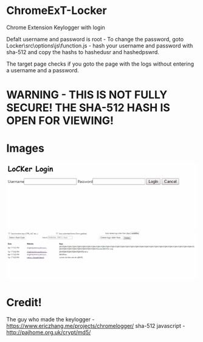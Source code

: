 # ChromeExT-Locker
Chrome Extension Keylogger with login

Defalt username and password is root - To change the password, goto Locker\src\options\js\function.js - hash your username and password with sha-512 and copy the hashs to hashedusr and hashedpswrd.

The target page checks if you goto the page with the logs without entering a username and a password.



# WARNING - THIS IS NOT FULLY SECURE! THE SHA-512 HASH IS OPEN FOR VIEWING! 

# Images
![image2](LockyLogin.png)
![image](keyloggerLocky.png) 

# Credit!
The guy who made the keylogger - https://www.ericzhang.me/projects/chromelogger/
sha-512 javascript - http://pajhome.org.uk/crypt/md5/
